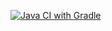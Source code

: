 [![Java CI with Gradle](https://github.com/Olga-Em/Page_Object/actions/workflows/gradle.yml/badge.svg)](https://github.com/Olga-Em/Page_Object/actions/workflows/gradle.yml)
